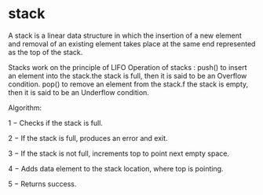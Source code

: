 # stack
A stack is a linear data structure in which the insertion of a new element and removal of an existing element takes place at the same end represented as the top of the stack.

Stacks work on the principle of LIFO Operation of stacks : push() to insert an element into the stack.the stack is full, then it is said to be an Overflow condition. pop() to remove an element from the stack.f the stack is empty, then it is said to be an Underflow condition.

Algorithm:

1 − Checks if the stack is full.

2 − If the stack is full, produces an error and exit.

3 − If the stack is not full, increments top to point next empty space.

4 − Adds data element to the stack location, where top is pointing.

5 − Returns success.

